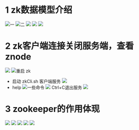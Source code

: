 # 1 zk数据模型介绍
![一](https://upload-images.jianshu.io/upload_images/4685968-175058b6349c54a7.png?imageMogr2/auto-orient/strip%7CimageView2/2/w/1240)
![二](https://upload-images.jianshu.io/upload_images/4685968-8ca22d2ea2dbaeea.png?imageMogr2/auto-orient/strip%7CimageView2/2/w/1240)
![](https://upload-images.jianshu.io/upload_images/4685968-a12206723eb265f2.png?imageMogr2/auto-orient/strip%7CimageView2/2/w/1240)
![](https://upload-images.jianshu.io/upload_images/4685968-c97053247a710591.png?imageMogr2/auto-orient/strip%7CimageView2/2/w/1240)
![](https://upload-images.jianshu.io/upload_images/4685968-d090910a8eff71fe.png?imageMogr2/auto-orient/strip%7CimageView2/2/w/1240)
# 2 zk客户端连接关闭服务端，查看znode
![](https://upload-images.jianshu.io/upload_images/4685968-889ee2d19db281d3.png?imageMogr2/auto-orient/strip%7CimageView2/2/w/1240)
![重启 zk](https://upload-images.jianshu.io/upload_images/4685968-716a8939381dd900.png?imageMogr2/auto-orient/strip%7CimageView2/2/w/1240)
- 启动 zkCli.sh 客户端服务
![](https://upload-images.jianshu.io/upload_images/4685968-c778f2850d843ce2.png?imageMogr2/auto-orient/strip%7CimageView2/2/w/1240)
- help
![一些命令](https://upload-images.jianshu.io/upload_images/4685968-fca1c8d1b9fa79c6.png?imageMogr2/auto-orient/strip%7CimageView2/2/w/1240)
![](https://upload-images.jianshu.io/upload_images/4685968-589dfd2c792e7b5b.png?imageMogr2/auto-orient/strip%7CimageView2/2/w/1240)
Ctrl+C退出服务
![](https://upload-images.jianshu.io/upload_images/4685968-fa56a227a277e1b6.png?imageMogr2/auto-orient/strip%7CimageView2/2/w/1240)
# 3 zookeeper的作用体现
![](https://upload-images.jianshu.io/upload_images/4685968-84afa0990e379284.png?imageMogr2/auto-orient/strip%7CimageView2/2/w/1240)
![](https://upload-images.jianshu.io/upload_images/4685968-919c6482c2a97cf1.png?imageMogr2/auto-orient/strip%7CimageView2/2/w/1240)
![](https://upload-images.jianshu.io/upload_images/4685968-812ab867fa0e9423.png?imageMogr2/auto-orient/strip%7CimageView2/2/w/1240)
![](https://upload-images.jianshu.io/upload_images/4685968-b7ea1c654b62c80c.png?imageMogr2/auto-orient/strip%7CimageView2/2/w/1240)
![](https://upload-images.jianshu.io/upload_images/4685968-75ef1c710e8c9254.png?imageMogr2/auto-orient/strip%7CimageView2/2/w/1240)
